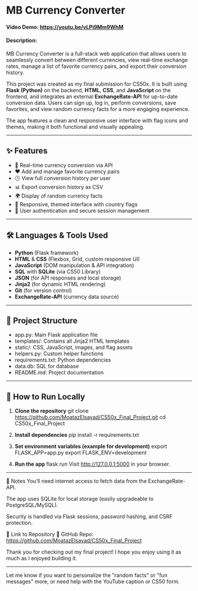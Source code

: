 # MB Currency Converter

#### Video Demo: https://youtu.be/vLPi9Mm9WhM
#### Description:

MB Currency Converter is a full-stack web application that allows users to seamlessly convert between different currencies, view real-time exchange rates, manage a list of favorite currency pairs, and export their conversion history.

This project was created as my final submission for CS50x. It is built using **Flask (Python)** on the backend, **HTML**, **CSS**, and **JavaScript** on the frontend, and integrates an external **ExchangeRate-API** for up-to-date conversion data. Users can sign up, log in, perform conversions, save favorites, and view random currency facts for a more engaging experience.

The app features a clean and responsive user interface with flag icons and themes, making it both functional and visually appealing.

---

## ✨ Features

- 🔁 Real-time currency conversion via API
- ❤️ Add and manage favorite currency pairs
- 🕒 View full conversion history per user
- 📊 Export conversion history as CSV
- 🌍 Display of random currency facts
- 🌙 Responsive, themed interface with country flags
- 🔐 User authentication and secure session management

---

## 🛠️ Languages & Tools Used

- **Python** (Flask framework)
- **HTML** & **CSS** (Flexbox, Grid, custom responsive UI)
- **JavaScript** (DOM manipulation & API integration)
- **SQL** with **SQLite** (via CS50 Library)
- **JSON** (for API responses and local storage)
- **Jinja2** (for dynamic HTML rendering)
- **Git** (for version control)
- **ExchangeRate-API** (currency data source)

---

## 📁 Project Structure

- app.py: Main Flask application file
- templates/: Contains all Jinja2 HTML templates
- static/: CSS, JavaScript, images, and flag assets
- helpers.py: Custom helper functions
- requirements.txt: Python dependencies
- data.db: SQL for database
- README.md: Project documentation

---

## 🚀 How to Run Locally

1. **Clone the repository**
git clone https://github.com/MoatazElsayad/CS50x_Final_Project.git
cd CS50x_Final_Project

2. **Install dependencies**
pip install -r requirements.txt

3. **Set environment variables (example for development)**
export FLASK_APP=app.py
export FLASK_ENV=development

5. **Run the app**
flask run
Visit http://127.0.0.1:5000 in your browser.

---

📌 Notes
You’ll need internet access to fetch data from the ExchangeRate-API.

The app uses SQLite for local storage (easily upgradeable to PostgreSQL/MySQL).

Security is handled via Flask sessions, password hashing, and CSRF protection.

📎 Link to Repository
🔗 GitHub Repo: https://github.com/MoatazElsayad/CS50x_Final_Project

Thank you for checking out my final project! I hope you enjoy using it as much as I enjoyed building it.

---

Let me know if you want to personalize the "random facts" or "fun messages" more, or need help with the YouTube caption or CS50 form.
